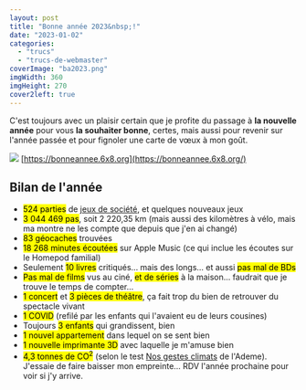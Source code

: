 ```yaml
---
layout: post
title: "Bonne année 2023&nbsp;!"
date: "2023-01-02"
categories: 
  - "trucs"
  - "trucs-de-webmaster"
coverImage: "ba2023.png"
imgWidth: 360
imgHeight: 270
cover2left: true
---
```


C'est toujours avec un plaisir certain que je profite du passage à **la nouvelle année** pour vous **la souhaiter bonne**, certes, mais aussi pour revenir sur l'année passée et pour fignoler une carte de vœux à mon goût.

[![](/images/2023/01/bonne-annee-2022.png)](https://bonneannee.6x8.org/) [https://bonneannee.6x8.org](https://bonneannee.6x8.org/)

## Bilan de l'année

- <mark>524&nbsp;parties</mark> de <a href="/2023/01/bilan-ludique-2022/">jeux de société</a>, et quelques nouveaux jeux
- <mark>3&nbsp;044&nbsp;469&nbsp;pas</mark>, soit 2&nbsp;220,35&nbsp;km (mais aussi des kilomètres à vélo, mais ma montre ne les compte que depuis que j'en ai changé)
- <mark>83&nbsp;géocaches</mark> trouvées
- <mark>18&nbsp;268&nbsp;minutes écoutées</mark> sur <span lang="en">Apple Music</span> (ce qui inclue les écoutes sur le <span lang="en">Homepod</span> familial)
- Seulement <mark>10&nbsp;livres</mark> critiqués... mais des longs... et aussi <mark>pas mal de <abbr>BDs</abbr></mark>
- <mark>Pas mal de films</mark> vus au ciné, <mark>et de séries</mark> à la maison... faudrait que je trouve le temps de compter...
- <mark>1 concert</mark> et <mark>3 pièces de théâtre</mark>, ça fait trop du bien de retrouver du spectacle vivant
- <mark>1 <abbr>COVID</abbr></mark> (refilé par les enfants qui l'avaient eu de leurs cousines)
- Toujours <mark>3&nbsp;enfants</mark> qui grandissent, bien
- <mark>1 nouvel appartement</mark> dans lequel on se sent bien
- <mark>1 nouvelle imprimante 3D</mark> avec laquelle je m'amuse bien
- <mark>4,3 tonnes de <abbr>CO<sup>2</sup></abbr></mark> (selon le test <a href="https://nosgestesclimat.fr/simulateur/bilan">Nos gestes climats</a> de l'Ademe). J'essaie de faire baisser mon empreinte... <abbr>RDV</abbr> l'année prochaine pour voir si j'y arrive.
